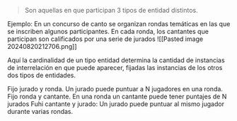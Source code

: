 > Son aquellas en que participan 3 tipos de entidad distintos.

Ejemplo: En un concurso de canto se organizan rondas temáticas en las que se inscriben algunos participantes. En cada ronda, los cantantes que participan son calificados por una serie de jurados
![[Pasted image 20240820212706.png]]

Aquí la cardinalidad de un tipo entidad determina la cantidad de instancias de interrelación en que puede aparecer, fijadas las instancias de los otros dos tipos de entidades.

Fijo jurado y ronda. Un jurado puede puntuar a N jugadores en una ronda.
Fijo ronda y cantante. En una ronda un cantante puede tener puntajes de N jurados
Fuhi cantante y jurado: Un jurado puede puntuar al mismo jugador durante varias rondas.